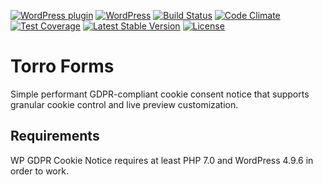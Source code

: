 [![WordPress plugin](https://img.shields.io/wordpress/plugin/v/wp-gdpr-cookie-notice.svg?maxAge=2592000)](https://wordpress.org/plugins/wp-gdpr-cookie-notice/)
[![WordPress](https://img.shields.io/wordpress/v/wp-gdpr-cookie-notice.svg?maxAge=2592000)](https://wordpress.org/plugins/wp-gdpr-cookie-notice/)
[![Build Status](https://api.travis-ci.org/felixarntz/wp-gdpr-cookie-notice.png?branch=master)](https://travis-ci.org/felixarntz/wp-gdpr-cookie-notice)
[![Code Climate](https://codeclimate.com/github/felixarntz/wp-gdpr-cookie-notice/badges/gpa.svg)](https://codeclimate.com/github/felixarntz/wp-gdpr-cookie-notice)
[![Test Coverage](https://codeclimate.com/github/felixarntz/wp-gdpr-cookie-notice/badges/coverage.svg)](https://codeclimate.com/github/felixarntz/wp-gdpr-cookie-notice/coverage)
[![Latest Stable Version](https://poser.pugx.org/felixarntz/wp-gdpr-cookie-notice/version)](https://packagist.org/packages/felixarntz/wp-gdpr-cookie-notice)
[![License](https://poser.pugx.org/felixarntz/wp-gdpr-cookie-notice/license)](https://packagist.org/packages/felixarntz/wp-gdpr-cookie-notice)

# Torro Forms

Simple performant GDPR-compliant cookie consent notice that supports granular cookie control and live preview customization.

## Requirements

WP GDPR Cookie Notice requires at least PHP 7.0 and WordPress 4.9.6 in order to work.
